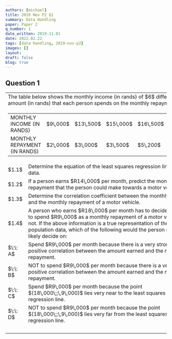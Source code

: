 ```yaml
---
authors: [michael]
title: 2019 Nov P2 Q1
summary: Data Handling
paper: Paper 2
q_number: 1
date_written: 2019.11.01
date: 2022.02.22
tags: [data handling, 2019-nov-p2]
images: []
layout:
draft: false
blog: true
---
```


## Question 1

<table class="border-collapse">
  <tbody>
    <tr>
      <td colSpan="3">The table below shows the monthly income (in rands) of $6$ different people and the amount (in rands) that each person spends on the monthly repayment of a motor vehicle.</td>
    </tr>
    <tr>
    <td colSpan="3">
        <table class="border">
            <tbody>
                <tr>
                    <td class="border">MONTHLY INCOME (IN RANDS)</td>
                    <td class="border">$9\,000$</td>
                    <td class="border">$13\,500$</td>
                    <td class="border">$15\,000$</td>
                    <td class="border">$16\,500$</td>
                    <td class="border">$17\,000$</td>
                    <td class="border">$20\,000$</td> 
                </tr>
                <tr>
                    <td class="border">MONTHLY REPAYMENT (IN RANDS)</td>
                    <td class="border">$2\,000$</td>
                    <td class="border">$3\,000$</td>
                    <td class="border">$3\,500$</td>
                    <td class="border">$5\,200$</td>
                    <td class="border">$5\,500$</td>
                    <td class="border">$6\,000$</td> 
                </tr>
            </tbody>
        </table>
    </td>
    </tr> 
    <tr>   
      <td>$1.1$</td>
      <td>Determine the equation of the least squares regression line for the data.</td>
      <td>$(3)$</td>
    </tr>
    <tr>
      <td>$1.2$</td>
      <td>If a person earns $R14\,000$ per month, predict the monthly repayment that the person could make towards a motor vehicle.</td>
      <td>$(2)$</td>
    </tr>
    <tr>
      <td>$1.3$</td>
      <td>Determine the correlation coefficient between the monthly income and the monthly repayment of a motor vehicle.</td>
      <td>$(1)$</td>
    </tr>
    <tr>
      <td>$1.4$</td>
      <td>A person who earns $R18\,000$ per month has to decide whether to spend $R9\,000$ as a monthly repayment of a motor vehicle, or not. If the above information is a true representation of the population data, which of the following would the person most likely decide on:</td>
      <td></td>
    </tr>
    <tr>
      <td>$\:\: A$</td>
      <td>Spend $R9\,000$ per month because there is a very strong positive correlation between the amount earned and the monthly repayment.</td>
      <td></td>
    </tr>
    <tr></tr>
    <tr>
      <td>$\:\: B$</td>
      <td>NOT to spend $R9\,000$ per month because there is a very weak positive correlation between the amount earned and the monthly repayment.</td>
      <td></td>
    </tr> 
    <tr>
      <td>$\:\: C$</td>
      <td>Spend $R9\,000$ per month because the point $(18\,000\;;\,9\,000)$ lies very near to the least squares regression line.</td>
      <td></td>
    </tr>
    <tr>
      <td>$\:\: D$</td>
      <td>NOT to spend $R9\,000$ per month because the point $(18\,000\;;\,9\,000)$ lies very far from the least squares regression line.</td>
      <td>$(2)$</td>
    </tr>
    <tr>
      <td></td>
      <td></td>
      <td>$\textbf{[8]}$</td>
    </tr>
  </tbody>
</table>
